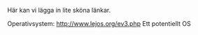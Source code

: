 Här kan vi lägga in lite sköna länkar.

Operativsystem:
http://www.lejos.org/ev3.php	Ett potentiellt OS
